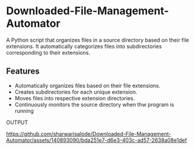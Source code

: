 # Downloaded-File-Management-Automator

A Python script that organizes files in a source directory based on their file extensions. It automatically categorizes files into subdirectories corresponding to their extensions.

## Features

- Automatically organizes files based on their file extensions.
- Creates subdirectories for each unique extension.
- Moves files into respective extension directories.
- Continuously monitors the source directory when thw program is running 

OUTPUT

https://github.com/sharwarisalode/Downloaded-File-Management-Automator/assets/140893090/bda251e7-d6e3-403c-ad57-2638a08e1def

